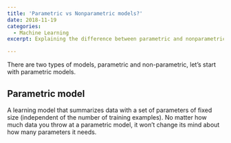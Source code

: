 ```yaml
---
title: 'Parametric vs Nonparametric models?'
date: 2018-11-19
categories:
  - Machine Learning
excerpt: Explaining the difference between parametric and nonparametric models.

---
```

There are two types of models, parametric and non-parametric, let’s start with parametric models.

## Parametric model

A learning model that summarizes data with a set of parameters of fixed size (independent of the number of training examples). No matter how much data you throw at a parametric model, it won’t change its mind about how many parameters it needs.
